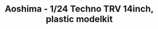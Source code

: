 ---
layout: product
title: "Aoshima - 1/24 Techno TRV 14inch, plastic modelkit"
price: "TBA" 
desc: "N/A"
img_path: "/assets/img/AO53867.jpg"
brand: "N/A"
available: false
special_offer: false
new: false
soon: false
cat: "010000"
subcat: "013700"
subsubcat: "0N/A"
sifra: "AO53867"
popular: true
---